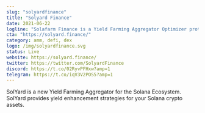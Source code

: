 ```yaml
---
slug: "solyardfinance"
title: "Solyard Finance"
date: 2021-06-22
logline: "Solafarm Finance is a Yield Farming Aggregator Optimizer protocol on Solana."
cta: "https://solyard.finance/"
category: amm, defi, dex
logo: /img/solyardfinance.svg
status: Live
website: https://solyard.finance/
twitter: https://twitter.com/SolyardFinance
discord: https://t.co/02RyvPFHxw?amp=1
telegram: https://t.co/iqV3V2POS5?amp=1
---
```


SolYard is a new Yield Farming Aggregator for the Solana Ecosystem. SolYard provides yield enhancement strategies for your Solana crypto assets.

